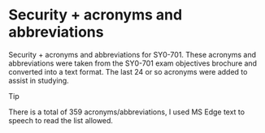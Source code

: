 # Security + acronyms and abbreviations
Security + acronyms and abbreviations for SY0-701.
These acronyms and abbreviations were taken from the SY0-701 exam objectives brochure and converted into a text format. The last 24 or so acronyms were added to assist in studying.

> [!TIP]
> There is a total of 359 acronyms/abbreviations, I used MS Edge text to speech to read the list allowed.
